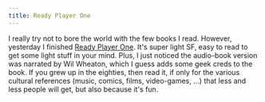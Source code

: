 ```yaml
---
title: Ready Player One
---
```


I really try not to bore the world with the few books I read. However,
yesterday I finished [Ready Player
One](https://en.wikipedia.org/wiki/Ready_Player_One). It's super light SF,
easy to read to get some light stuff in your mind. Plus, I just noticed the
audio-book version was narrated by Wil Wheaton, which I guess adds some geek
creds to the book. If you grew up in the eighties, then read it, if only for
the various cultural references (music, comics, films, video-games, ...) that
less and less people will get, but also because it's fun.

